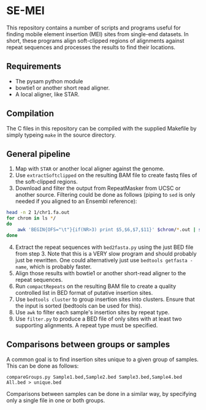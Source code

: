 SE-MEI
======

This repository contains a number of scripts and programs useful for finding mobile element insertion (MEI) sites from single-end datasets. In short, these programs align soft-clipped regions of alignments against repeat sequences and processes the results to find their locations.

Requirements
------------

 * The pysam python module
 * bowtie1 or another short read aligner.
 * A local aligner, like STAR.

Compilation
-----------

The C files in this repository can be compiled with the supplied Makefile by simply typeing `make` in the source directory.

General pipeline
----------------

1. Map with `STAR` or another local aligner against the genome.
2. Use `extractSoftclipped` on the resulting BAM file to create fastq files of the soft-clipped regions.
3. Download and filter the output from RepeatMasker from UCSC or another source. Filtering could be done as follows (piping to `sed` is only needed if you aligned to an Ensembl reference):
```bash
head -n 2 1/chr1.fa.out
for chrom in ls */
do
    awk 'BEGIN{OFS="\t"}{if(NR>3) print $5,$6,$7,$11}' $chrom/*.out | sed 's/chr//g' >> rmask.bed
done
```
4. Extract the repeat sequences with `bed2fasta.py` using the just BED file from step 3. Note that this is a VERY slow program and should probably just be rewritten. One could alternatively just use `bedtools getfasta -name`, which is probably faster.
5. Align those results with bowtie1 or another short-read aligner to the repeat sequences.
6. Run `compactRepeats` on the resulting BAM file to create a quality controlled list in BED format of putative insertion sites.
7. Use `bedtools cluster` to group insertion sites into clusters. Ensure that the input is sorted (bedtools can be used for this).
8. Use `awk` to filter each sample's insertion sites by repeat type.
9. Use `filter.py` to produce a BED file of only sites with at least two supporting alignments. A repeat type must be specified.

Comparisons between groups or samples
-------------------------------------

A common goal is to find insertion sites unique to a given group of samples. This can be done as follows:

    compareGroups.py Sample1.bed,Sample2.bed Sample3.bed,Sample4.bed All.bed > unique.bed

Comparisons between samples can be done in a similar way, by specifying only a single file in one or both groups.
